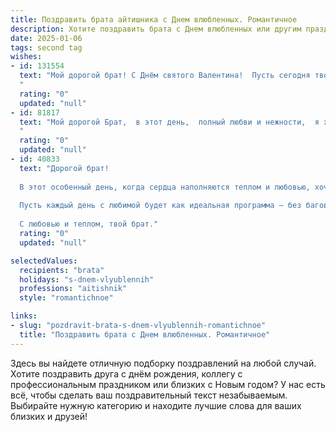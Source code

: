 ```yaml
---
title: Поздравить брата айтишника с Днем влюбленных. Романтичное
description: Хотите поздравить брата с Днем влюбленных или другим праздником? Наш ИИ создаст незабываемое поздравление, а вы обязательно выделитесь среди других.  
date: 2025-01-06
tags: second tag
wishes:
- id: 131554
  text: "Мой дорогой брат! С Днём святого Валентина!  Пусть сегодня твой код любви будет безупречным, а алгоритм счастья — бесконечным. Желаю тебе океана нежности, потока романтики и  ярких, незабываемых эмоций вместе с твоей любимой.  Пусть ваша история любви будет самой красивой программой, которую вы когда-либо писали!
  "
  rating: "0"
  updated: "null"
- id: 81817
  text: "Мой дорогой Брат,  в этот день,  полный любви и нежности,  я хочу пожелать тебе  бесконечного счастья  с твоей любимой! Пусть  ваша  любовь  горит  ярким  пламенем  каждый  день,  как  самый  мощный  сервер,  а  жизнь  будет  наполнена  красочными  пикселями  счастья! С Днем Святого Валентина!
  "
  rating: "0"
  updated: "null"
- id: 40833
  text: "Дорогой брат!
  
  В этот особенный день, когда сердца наполняются теплом и любовью, хочу поздравить тебя с Днем влюбленных! Ты, как настоящий Айтишник, всегда находишь решения даже в самых сложных ситуациях, и пусть твое сердце будет всегда окутано нежностью и романтикой, словно фоновая музыка, придающая нотки прекрасного.
  
  Пусть каждый день с любимой будет как идеальная программа — без багов и с яркими моментами. Желаю, чтобы ваша любовь росла и крепла, как надежная база данных, а моменты счастья запоминались вечно.
  
  С любовью и теплом, твой брат."
  rating: "0"
  updated: "null"

selectedValues:
  recipients: "brata"
  holidays: "s-dnem-vlyublennih"
  professions: "aitishnik"
  style: "romantichnoe"

links:
- slug: "pozdravit-brata-s-dnem-vlyublennih-romantichnoe"
  title: "Поздравить брата с Днем влюбленных. Романтичное"
---
```


Здесь вы найдете отличную подборку поздравлений на любой случай.
Хотите поздравить друга с днём рождения, коллегу с профессиональным праздником или близких с Новым годом? У нас есть всё, чтобы сделать ваш поздравительный текст незабываемым. Выбирайте нужную категорию и находите лучшие слова для ваших близких и друзей!
